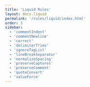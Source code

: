 ```yaml
---
title: 'Liquid Rules'
layout: docs.liquid
permalink: '/rules/liquid/index.html'
order: 3
sidebar:
  - 'commentIndent'
  - 'commentNewline'
  - 'correct'
  - 'delimiterTrims'
  - 'ignoreTagList'
  - 'lineBreakSeparator'
  - 'normalizeSpacing'
  - 'preserveCaptures'
  - 'preserveComment'
  - 'quoteConvert'
  - 'valueForce'
---
```

